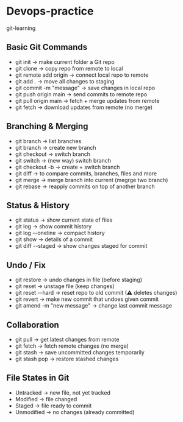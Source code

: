 # Devops-practice
git-learning 

## Basic Git Commands  

- git init → make current folder a Git repo  
- git clone <repo-url> → copy repo from remote to local  
- git remote add origin <repo-url> → connect local repo to remote  
- git add . → move all changes to staging  
- git commit -m "message" → save changes in local repo  
- git push origin main → send commits to remote repo  
- git pull origin main → fetch + merge updates from remote  
- git fetch → download updates from remote (no merge)  

## Branching & Merging  

- git branch → list branches  
- git branch <name> → create new branch  
- git checkout <branch> → switch branch  
- git switch <branch> → (new way) switch branch  
- git checkout -b <name> → create + switch branch
- git diff <branch name> → to compare commits, branches, files and more 
- git merge <branch name > → merge branch into current (megrge two branch)
- git rebase <branch> → reapply commits on top of another branch
   

## Status & History  

- git status → show current state of files  
- git log → show commit history  
- git log --oneline → compact history  
- git show <commit-id> → details of a commit  
- git diff --staged → show changes staged for commit  

## Undo / Fix  

- git restore <file> → undo changes in file (before staging)  
- git reset <file> → unstage file (keep changes)  
- git reset --hard <commit-id> → reset repo to old commit (⚠ deletes changes)  
- git revert <commit-id> → make new commit that undoes given commit  
- git amend -m "new message" → change last commit message  

## Collaboration  

- git pull → get latest changes from remote  
- git fetch → fetch remote changes (no merge)  
- git stash → save uncommitted changes temporarily  
- git stash pop → restore stashed changes  

## File States in Git  

- Untracked → new file, not yet tracked  
- Modified → file changed  
- Staged → file ready to commit  
- Unmodified → no changes (already committed)  


